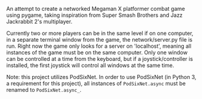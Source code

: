 An attempt to create a networked Megaman X platformer combat game using pygame, taking inspiration from Super Smash Brothers and Jazz Jackrabbit 2's multiplayer.

Currently two or more players can be in the same level if on one computer, in a separate terminal window from the game, the network/server.py file is run. Right now the game only looks for a server on 'localhost', meaning all instances of the game must be on the same computer. Only one window can be controlled at a time from the keyboard, but if a joystick/controller is installed, the first joystick will control all windows at the same time.

Note: this project utilizes PodSixNet. In order to use PodSixNet (in Python 3, a requirement for this project), all instances of `PodSixNet.async` must be renamed to `PodSixNet.async_`.
